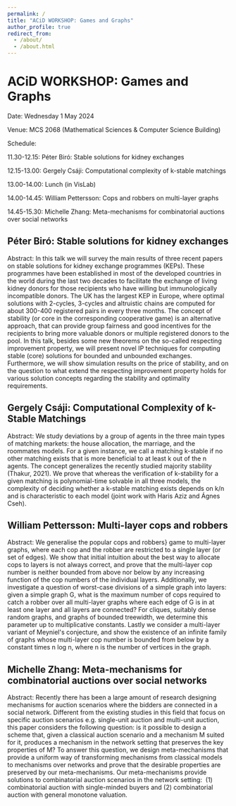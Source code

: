 ```yaml
---
permalink: /
title: "ACiD WORKSHOP: Games and Graphs"
author_profile: true
redirect_from: 
  - /about/
  - /about.html
---
```



ACiD WORKSHOP: Games and Graphs
======
Date: Wednesday 1 May 2024

Venue: MCS 2068 (Mathematical Sciences & Computer Science Building)

Schedule: 

11.30-12.15: Péter Biró: Stable solutions for kidney exchanges

12.15-13.00: Gergely Csáji: Computational complexity of k-stable matchings

13.00-14.00: Lunch (in VisLab)

14.00-14.45: William Pettersson: Cops and robbers on multi-layer graphs

14.45-15.30: Michelle Zhang: Meta-mechanisms for combinatorial auctions over social networks


Péter Biró: Stable solutions for kidney exchanges
------
Abstract: In this talk we will survey the main results of three recent papers on stable solutions for kidney exchange programmes (KEPs). These programmes have been established in most of the developed countries in the world during the last two decades to facilitate the exchange of living kidney donors for those recipients who have willing but immunologically incompatible donors. The UK has the largest KEP in Europe, where optimal solutions with 2-cycles, 3-cycles and altruistic chains are computed for about 300-400 registered pairs in every three months. The concept of stability (or core in the corresponding cooperative game) is an alternative approach, that can provide group fairness and good incentives for the recipients to bring more valuable donors or multiple registered donors to the pool. In this talk, besides some new theorems on the so-called respecting improvement property, we will present novel IP techniques for computing stable (core) solutions for bounded and unbounded exchanges. Furthermore, we will show simulation results on the price of stability, and on the question to what extend the respecting improvement property holds for various solution concepts regarding the stability and optimality requirements.

Gergely Csáji: Computational Complexity of k-Stable Matchings
------
Abstract: We study deviations by a group of agents in the three main types of matching markets: the house allocation, the marriage, and the roommates models. For a given instance, we call a matching k-stable if no other matching exists that is more beneficial to at least k out of the n agents. The concept generalizes the recently studied majority stability (Thakur, 2021). We prove that whereas the verification of k-stability for a given matching is polynomial-time solvable in all three models, the complexity of deciding whether a k-stable matching exists depends on k/n  and is characteristic to each model (joint work with Haris Aziz and Ágnes Cseh).


William Pettersson: Multi-layer cops and robbers
------
Abstract: We generalise the popular cops and robbers} game to multi-layer graphs, where each cop and the robber are restricted to a single layer (or set of edges). We show that initial intuition about the best way to allocate cops to layers is not always correct, and prove that the multi-layer cop number is neither bounded from above nor below by any increasing function of the cop numbers of the individual layers. Additionally, we investigate a question of worst-case divisions of a simple graph into layers: given a simple graph G, what is the maximum number of cops required to catch a robber over all multi-layer graphs where each edge of G is in at least one layer and all layers are connected? For cliques, suitably dense random graphs, and graphs of bounded treewidth, we determine this parameter up to multiplicative constants. Lastly we consider a multi-layer variant of Meyniel's conjecture, and show the existence of an infinite family of graphs whose multi-layer cop number is bounded from below by a constant times n log n, where n is the number of vertices in the graph.

Michelle Zhang: Meta-mechanisms for combinatorial auctions over social networks
------
Abstract: Recently there has been a large amount of research designing mechanisms for auction scenarios where the bidders are connected in a social network. Different from the existing studies in this field that focus on specific auction scenarios e.g. single-unit auction and multi-unit auction, this paper considers the following question: is it possible to design a scheme that, given a classical auction scenario and a mechanism M suited for it, produces a mechanism in the network setting that preserves the key properties of M? To answer this question, we design meta-mechanisms that provide a uniform way of transforming mechanisms from classical models to mechanisms over networks and prove that the desirable properties are preserved by our meta-mechanisms. Our meta-mechanisms provide solutions to combinatorial auction scenarios in the network setting:  (1) combinatorial auction with single-minded buyers and (2) combinatorial auction with general monotone valuation.
